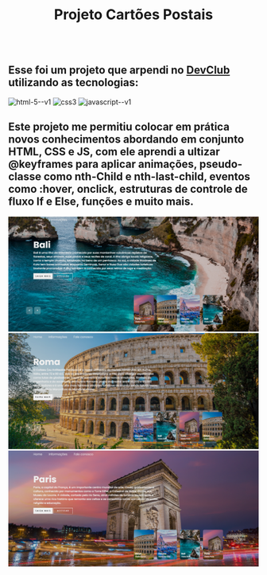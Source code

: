 <div align= center>
    <h1>Projeto Cartões Postais</h1>
</div>
<br>
<br>
    <h2>Esse foi um projeto que arpendi no <a href="https://rodolfomori.com.br/devclub">DevClub</a> utilizando as tecnologias:</h2>
    

<div>
   <img width="48" height="48" src="https://img.icons8.com/color/48/html-5--v1.png" alt="html-5--v1"/>
   <img width="48" height="48" src="https://img.icons8.com/color/48/css3.png" alt="css3"/>
   <img width="48" height="48" src="https://img.icons8.com/color/48/javascript--v1.png" alt="javascript--v1"/>
  
</div>
 
<h2>Este projeto me permitiu colocar em prática novos conhecimentos abordando em conjunto HTML, CSS e JS, com ele aprendi a ultizar @keyframes para aplicar animações, pseudo-classe como nth-Child e nth-last-child, eventos como :hover, onclick, estruturas de controle de fluxo If e Else, funções e muito mais. </h2>
<img src="https://raw.githubusercontent.com/sidnei-leao/Projeto-Cartoes-Postais/2bccead349738f3f6802d52c78dcc73882e3135a/assets/Captura%20de%20tela%202025-09-29%20184317%20Bali.png"> 
<img src="https://raw.githubusercontent.com/sidnei-leao/Projeto-Cartoes-Postais/2bccead349738f3f6802d52c78dcc73882e3135a/assets/Captura%20de%20tela%202025-09-29%20184411%20Roma.png">
<img src="https://github.com/sidnei-leao/Projeto-Cartoes-Postais/blob/main/assets/Captura%20de%20tela%202025-09-29%20184505%20Paris.png?raw=true">



